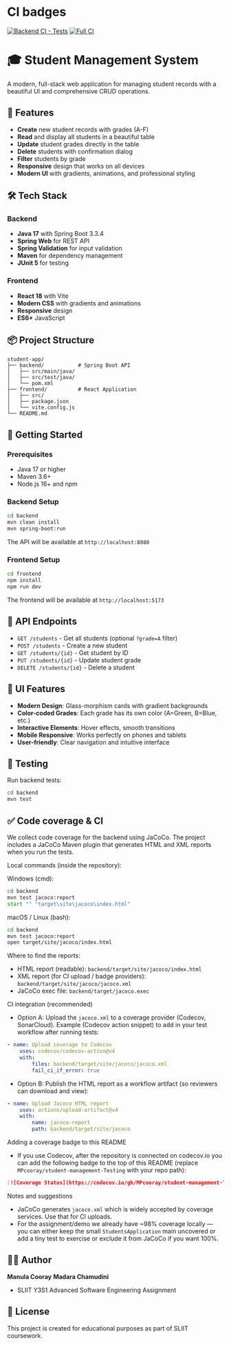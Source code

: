 # CI badges

[![Backend CI - Tests](https://github.com/MPcooray/student-management-Testing/actions/workflows/backend-tests.yml/badge.svg?branch=development)](https://github.com/MPcooray/student-management-Testing/actions/workflows/backend-tests.yml)
[![Full CI](https://github.com/MPcooray/student-management-Testing/actions/workflows/full-stack-ci.yml/badge.svg?branch=development)](https://github.com/MPcooray/student-management-Testing/actions/workflows/full-stack-ci.yml)

# 🎓 Student Management System

A modern, full-stack web application for managing student records with a beautiful UI and comprehensive CRUD operations.

## 🚀 Features

- **Create** new student records with grades (A-F)
- **Read** and display all students in a beautiful table
- **Update** student grades directly in the table
- **Delete** students with confirmation dialog
- **Filter** students by grade
- **Responsive** design that works on all devices
- **Modern UI** with gradients, animations, and professional styling

## 🛠️ Tech Stack

### Backend
- **Java 17** with Spring Boot 3.3.4
- **Spring Web** for REST API
- **Spring Validation** for input validation
- **Maven** for dependency management
- **JUnit 5** for testing

### Frontend
- **React 18** with Vite
- **Modern CSS** with gradients and animations
- **Responsive** design
- **ES6+** JavaScript

## 📦 Project Structure

```
student-app/
├── backend/           # Spring Boot API
│   ├── src/main/java/
│   ├── src/test/java/
│   └── pom.xml
├── frontend/          # React Application
│   ├── src/
│   ├── package.json
│   └── vite.config.js
└── README.md
```

## 🚦 Getting Started

### Prerequisites
- Java 17 or higher
- Maven 3.6+
- Node.js 16+ and npm

### Backend Setup
```bash
cd backend
mvn clean install
mvn spring-boot:run
```
The API will be available at `http://localhost:8080`

### Frontend Setup
```bash
cd frontend
npm install
npm run dev
```
The frontend will be available at `http://localhost:5173`

## 📡 API Endpoints

- `GET /students` - Get all students (optional `?grade=A` filter)
- `POST /students` - Create a new student
- `GET /students/{id}` - Get student by ID
- `PUT /students/{id}` - Update student grade
- `DELETE /students/{id}` - Delete a student

## 🎨 UI Features

- **Modern Design**: Glass-morphism cards with gradient backgrounds
- **Color-coded Grades**: Each grade has its own color (A=Green, B=Blue, etc.)
- **Interactive Elements**: Hover effects, smooth transitions
- **Mobile Responsive**: Works perfectly on phones and tablets
- **User-friendly**: Clear navigation and intuitive interface

## 🧪 Testing

Run backend tests:
```bash
cd backend
mvn test
```

## ✅ Code coverage & CI

We collect code coverage for the backend using JaCoCo. The project includes a JaCoCo Maven plugin that generates HTML and XML reports when you run the tests.

Local commands (inside the repository):

Windows (cmd):
```cmd
cd backend
mvn test jacoco:report
start "" "target\site\jacoco\index.html"
```

macOS / Linux (bash):
```bash
cd backend
mvn test jacoco:report
open target/site/jacoco/index.html
```

Where to find the reports:
- HTML report (readable): `backend/target/site/jacoco/index.html`
- XML report (for CI upload / badge providers): `backend/target/site/jacoco/jacoco.xml`
- JaCoCo exec file: `backend/target/jacoco.exec`

CI integration (recommended)
- Option A: Upload the `jacoco.xml` to a coverage provider (Codecov, SonarCloud).
	Example (Codecov action snippet) to add in your test workflow after running tests:

```yaml
- name: Upload coverage to Codecov
	uses: codecov/codecov-action@v4
	with:
		files: backend/target/site/jacoco/jacoco.xml
		fail_ci_if_error: true
```

- Option B: Publish the HTML report as a workflow artifact (so reviewers can download and view):

```yaml
- name: Upload Jacoco HTML report
	uses: actions/upload-artifact@v4
	with:
		name: jacoco-report
		path: backend/target/site/jacoco
```

Adding a coverage badge to this README
- If you use Codecov, after the repository is connected on codecov.io you can add the following badge to the top of this README (replace `MPcooray/student-management-Testing` with your repo path):

```markdown
[![Coverage Status](https://codecov.io/gh/MPcooray/student-management-Testing/branch/Testing/graph/badge.svg?token=YOUR_CODECOV_TOKEN)](https://codecov.io/gh/MPcooray/student-management-Testing)
```

Notes and suggestions
- JaCoCo generates `jacoco.xml` which is widely accepted by coverage services. Use that for CI uploads.
- For the assignment/demo we already have ~98% coverage locally — you can either keep the small `StudentsApplication` main uncovered or add a tiny test to exercise or exclude it from JaCoCo if you want 100%.


## 👨‍💻 Author

**Manula Cooray**
**Madara Chamudini**
- SLIIT Y3S1 Advanced Software Engineering Assignment

## 📄 License

This project is created for educational purposes as part of SLIIT coursework.
